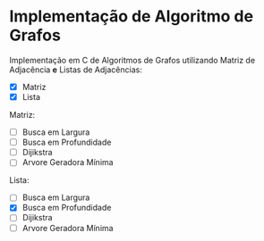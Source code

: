 # Implementação de Algoritmo de Grafos

Implementação em C de Algoritmos de Grafos utilizando Matriz de Adjacência **e** Listas de Adjacências:

- [x] Matriz
- [x] Lista

Matriz:

- [ ] Busca em Largura
- [ ] Busca em Profundidade
- [ ] Dijikstra
- [ ] Arvore Geradora Mínima

Lista:

- [ ] Busca em Largura
- [X] Busca em Profundidade
- [ ] Dijikstra
- [ ] Arvore Geradora Mínima
